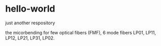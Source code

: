 # hello-world
just another respository

the micorbending for few optical fibers (FMF), 6 mode fibers LP01, LP11, LP12, LP21, LP31, LP02. 
